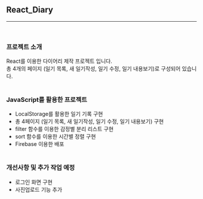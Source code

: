 ## React_Diary

---

<br />

### 프로젝트 소개

React를 이용한 다이어리 제작 프로젝트 입니다.  
총 4개의 페이지 (일기 목록, 새 일기작성, 일기 수정, 일기 내용보기)로 구성되어 있습니다.
<br />
<br />

### JavaScript를 활용한 프로젝트

- LocalStorage를 활용한 일기 기록 구현
- 총 4페이지 (일기 목록, 새 일기작성, 일기 수정, 일기 내용보기) 구현
- filter 함수를 이용한 감정별 분리 리스트 구현
- sort 함수를 이용한 시간별 정렬 구현
- Firebase 이용한 배포
  <br />
  <br />

### 개선사항 및 추가 작업 예정

- 로그인 화면 구현
- 사진업로드 기능 추가
